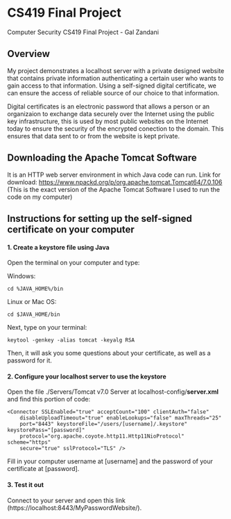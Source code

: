 # CS419 Final Project
Computer Security CS419 Final Project - Gal Zandani

## Overview
My project demonstrates a localhost server with a private designed website that contains private information authenticating a certain user who wants to gain access to that information. Using a self-signed digital certificate, we can ensure the access of reliable source of our choice to that information.

Digital certificates is an electronic password that allows a person or an organizaion to exchange data securely over the Internet using the public key infrastructure, this is used by most public websites on the Internet today to ensure the security of the encrypted conection to the domain. This ensures that data sent to or from the website is kept private.

## **Downloading the Apache Tomcat Software**

It is an HTTP web server environment in which Java code can run.
Link for download: https://www.npackd.org/p/org.apache.tomcat.Tomcat64/7.0.106
(This is the exact version of the Apache Tomcat Software I used to run the code on my computer)


## **Instructions for setting up the self-signed certificate on your computer**


#### 1. Create a keystore file using Java
Open the terminal on your computer and type:

Windows:
```
cd %JAVA_HOME%/bin
```
Linux or Mac OS:
```
cd $JAVA_HOME/bin
```

Next, type on your terminal:
```
keytool -genkey -alias tomcat -keyalg RSA
```
Then, it will ask you some questions about your certificate, as well as a password for it.


#### 2. Configure your localhost server to use the keystore
Open the file ./Servers/Tomcat v7.0 Server at localhost-config/**server.xml** and find this portion of code:
```
<Connector SSLEnabled="true" acceptCount="100" clientAuth="false"
    disableUploadTimeout="true" enableLookups="false" maxThreads="25"
    port="8443" keystoreFile="/users/[username]/.keystore" keystorePass="[password]"
    protocol="org.apache.coyote.http11.Http11NioProtocol" scheme="https"
    secure="true" sslProtocol="TLS" />
```
Fill in your computer username at [username] and the password of your certificate at [password].

#### 3. Test it out
Connect to your server and open this link (https://localhost:8443/MyPasswordWebsite/).
